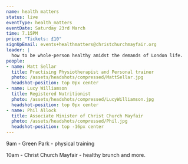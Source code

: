 ```yaml
---
name: health matters
status: live
eventType: health_matters
eventDate: Saturday 23rd March
time: 7.15PM
price: "Tickets: £10"
signUpEmail: events+healthmatters@christchurchmayfair.org
leader: |
  how to be whole-person healthy amidst the demands of London life.
people:
- name: Matt Sellar
  title: Practising Physiotherapist and Personal trainer
  photo: /assets/headshots/compressed/MattSellar.jpg
  headshot-position: top 0px center
- name: Lucy Williamson
  title: Registered Nutritionist
  photo: /assets/headshots/compressed/LucyWilliamson.jpg
  headshot-position: top 0px center
- name: Phil Allock
  title: Associate Minister of Christ Church Mayfair
  photo: /assets/headshots/compressed/Phil.jpg
  headshot-position: top -16px center
---
```

9am - Green Park - physical training

10am - Christ Church Mayfair - healthy brunch and more.
